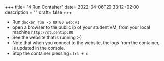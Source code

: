 +++
title= "4 Run Container"
date= 2022-04-06T20:33:12+02:00
description = ""
draft= false
+++

- Run `docker run -p 80:80 web:v1`
- open a browser to the public ip of your student VM, from your local machine `http://studentip:80`
- See the website that is running :-) 
- Note that when you connect to the website, the logs from the container, is updated in the console. 
- Stop the container pressing `ctrl + c`
